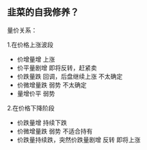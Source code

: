 ## 韭菜的自我修养？

量价关系：

1.在价格上涨波段

- 价增量增    上涨
- 价平量剧增  即将反转，赶紧卖
- 价跌量跌    回调，后盘继续上涨   不太确定
- 价微增量跌  弱势   不太确定
- 量增价平 弱势 

2.在价格下降阶段

- 价跌量增  持续下跌
- 价微增量跌  弱势 不适合持有
- 价跌量持续跌，突然价跌量剧增 反转  即将上涨





